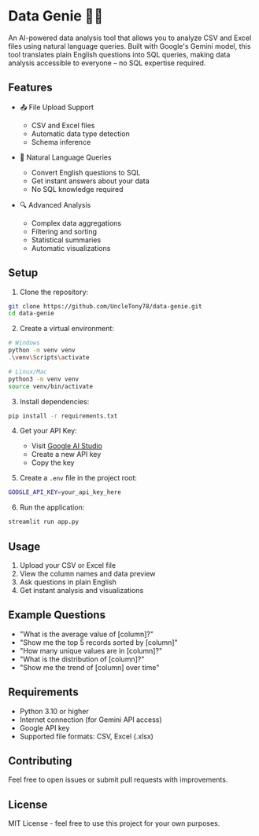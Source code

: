 # Data Genie 🧞‍♂️

An AI-powered data analysis tool that allows you to analyze CSV and Excel files using natural language queries. Built with Google's Gemini model, this tool translates plain English questions into SQL queries, making data analysis accessible to everyone – no SQL expertise required.

## Features

- 📤 File Upload Support
  - CSV and Excel files
  - Automatic data type detection
  - Schema inference

- 💬 Natural Language Queries
  - Convert English questions to SQL
  - Get instant answers about your data
  - No SQL knowledge required

- 🔍 Advanced Analysis
  - Complex data aggregations
  - Filtering and sorting
  - Statistical summaries
  - Automatic visualizations

## Setup

1. Clone the repository:
```bash
git clone https://github.com/UncleTony78/data-genie.git
cd data-genie
```

2. Create a virtual environment:
```bash
# Windows
python -m venv venv
.\venv\Scripts\activate

# Linux/Mac
python3 -m venv venv
source venv/bin/activate
```

3. Install dependencies:
```bash
pip install -r requirements.txt
```

4. Get your API Key:
   - Visit [Google AI Studio](https://makersuite.google.com/app/apikey)
   - Create a new API key
   - Copy the key

5. Create a `.env` file in the project root:
```bash
GOOGLE_API_KEY=your_api_key_here
```

6. Run the application:
```bash
streamlit run app.py
```

## Usage

1. Upload your CSV or Excel file
2. View the column names and data preview
3. Ask questions in plain English
4. Get instant analysis and visualizations

## Example Questions

- "What is the average value of [column]?"
- "Show me the top 5 records sorted by [column]"
- "How many unique values are in [column]?"
- "What is the distribution of [column]?"
- "Show me the trend of [column] over time"

## Requirements

- Python 3.10 or higher
- Internet connection (for Gemini API access)
- Google API key
- Supported file formats: CSV, Excel (.xlsx)

## Contributing

Feel free to open issues or submit pull requests with improvements.

## License

MIT License - feel free to use this project for your own purposes. 